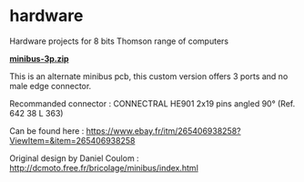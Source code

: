 # hardware
Hardware projects for 8 bits Thomson range of computers


**[minibus-3p.zip](https://github.com/wide-dot/hardware/blob/main/minibus-3p.zip)**

This is an alternate minibus pcb, this custom version offers 3 ports and no male edge connector.

Recommanded connector : CONNECTRAL HE901 2x19 pins angled 90° (Ref. 642 38 L 363)

Can be found here : https://www.ebay.fr/itm/265406938258?ViewItem=&item=265406938258

Original design by Daniel Coulom : http://dcmoto.free.fr/bricolage/minibus/index.html

